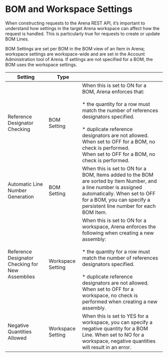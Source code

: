 # BOM and Workspace Settings
When constructing requests to the Arena REST API, it’s important to understand how settings in the target Arena workspace can affect how the request is handled. This is particularly true for requests to create or update BOM Lines.

BOM Settings are set per BOM in the BOM view of an Item in Arena; workspace settings are workspace-wide and are set in the Account Administration tool of Arena. If settings are not specified for a BOM, the BOM uses the workspace settings.


| Setting<br> | Type<br> |   |
|  --- |  --- |  --- | 
| Reference Designator Checking<br> | BOM Setting<br> | When this is set to ON for a BOM, Arena enforces that:<br> <br> * the quantity for a row must match the number of references designators specified.<br><br> * duplicate reference designators are not allowed. When set to OFF for a BOM, no check is performed.<br>When set to OFF for a BOM, no check is performed.<br> |
| Automatic Line Number Generation<br> | BOM Setting<br> | When this is set to ON for a BOM, Items added to the BOM are sorted by Item Number, and a line number is assigned automatically. When set to OFF for a BOM, you can specify a persistent line number for each BOM Item.<br> |
| Reference Designator Checking for New Assemblies<br> | Workspace Setting<br> | When this is set to ON for a workspace, Arena enforces the following when creating a new assembly:<br> <br> * the quantity for a row must match the number of references designators specified.<br><br> * duplicate reference designators are not allowed.<br>When set to OFF for a workspace, no check is performed when creating a new assembly.<br> |
| Negative Quantities Allowed<br> | Workspace Setting<br> | When this is set to YES for a workspace, you can specify a negative quantity for a BOM Line. When set to NO for a workspace, negative quantities will result in an error.<br> |

